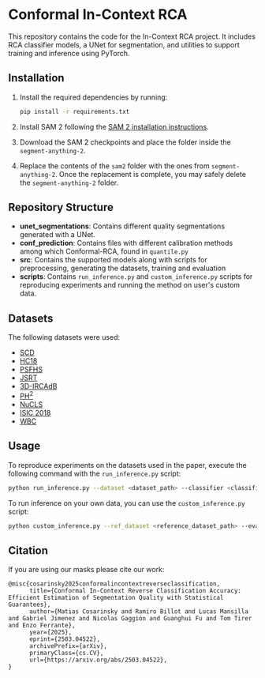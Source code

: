 # Conformal In-Context RCA

This repository contains the code for the In-Context RCA project. It includes RCA classifier models, a UNet for segmentation, and utilities to support training and inference using PyTorch.

## Installation

1. Install the required dependencies by running:

    ```bash
    pip install -r requirements.txt
    ```

2. Install SAM 2 following the [SAM 2 installation instructions](https://github.com/facebookresearch/sam2).

3. Download the SAM 2 checkpoints and place the folder inside the `segment-anything-2`.

4. Replace the contents of the `sam2` folder with the ones from `segment-anything-2`. Once the replacement is complete, you may safely delete the `segment-anything-2` folder.

## Repository Structure

- **unet_segmentations**: Contains different quality segmentations generated with a UNet.
- **conf_prediction**: Contains files with different calibration methods among which Conformal-RCA, found in `quantile.py`
- **src**: Contains the supported models along with scripts for preprocessing, generating the datasets, training and evaluation
- **scripts**: Contains `run_inference.py` and `custom_inference.py` scripts for reproducing experiments and running the method on user's custom data.

## Datasets
The following datasets were used:

- [SCD](https://www.cardiacatlas.org/sunnybrook-cardiac-data/)  
- [HC18](https://zenodo.org/records/1327317)  
- [PSFHS](https://zenodo.org/records/10969427)  
- [JSRT](http://db.jsrt.or.jp/eng.php)  
- [3D-IRCAdB](https://www.ircad.fr/research/data-sets/liver-segmentation-3d-ircadb-01/)  
- [PH<sup>2</sup>](https://www.fc.up.pt/addi/ph2%20database.html)  
- [NuCLS](https://sites.google.com/view/nucls/single-rater?authuser=0)  
- [ISIC 2018](https://challenge.isic-archive.com/data/#2018)  
- [WBC](https://data.mendeley.com/datasets/w7cvnmn4c5/1)

## Usage

To reproduce experiments on the datasets used in the paper, execute the following command with the `run_inference.py` script:

```bash
python run_inference.py --dataset <dataset_path> --classifier <classifier_name> --output_file <output_file_path>
```

To run inference on your own data, you can use the `custom_inference.py` script:

```bash
python custom_inference.py --ref_dataset <reference_dataset_path> --eval_dataset <eval_data_path> --n_classes <num_of_classes> --classifier <classifier_name> --output_file <output_file_path> 
```

## Citation
If you are using our masks please cite our work:

```
@misc{cosarinsky2025conformalincontextreverseclassification,
      title={Conformal In-Context Reverse Classification Accuracy: Efficient Estimation of Segmentation Quality with Statistical Guarantees}, 
      author={Matias Cosarinsky and Ramiro Billot and Lucas Mansilla and Gabriel Jimenez and Nicolas Gaggión and Guanghui Fu and Tom Tirer and Enzo Ferrante},
      year={2025},
      eprint={2503.04522},
      archivePrefix={arXiv},
      primaryClass={cs.CV},
      url={https://arxiv.org/abs/2503.04522}, 
}
```
